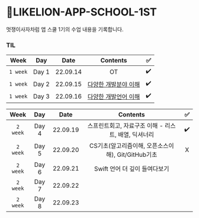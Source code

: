 # 🦁LIKELION-APP-SCHOOL-1ST
멋쟁이사자차럼 앱 스쿨 1기의 수업 내용을 기록합니다.

<!--
| Week | Day | Date | Contents | ✅ |
|:----:|:---:|:----:|:----:|:--:|
|`2 week`| Day 4 | 22.09.19 |  |  |
|`2 week`| Day 5 | 22.09.20 |  |  |
-->

### TIL
| Week | Day | Date | Contents | ✅ |
|:----:|:---:|:----:|:----:|:--:|
|`1 week`| Day 1 | 22.09.14 | OT | ✔️ |
|`1 week`| Day 2 | 22.09.15 | [다양한 개발분야 이해](https://dadahae0320.tistory.com/8) | ✔️ |
|`1 week`| Day 3 | 22.09.16 | [다양한 개발언어 이해](https://dadahae0320.tistory.com/9) | ✔️ |

| Week | Day | Date | Contents | ✅ |
|:----:|:---:|:----:|:----:|:--:|
|`2 week`| Day 4 | 22.09.19 | 스프린트회고, 자료구조 이해 - 리스트, 배열, 딕셔너리 | ✔️ |
|`2 week`| Day 5 | 22.09.20 | CS기초(알고리즘이해, 오픈소스이해), Git/GitHub기초 | X |
|`2 week`| Day 6 | 22.09.21 | Swift 언어 더 깊이 들여다보기 |  |
|`2 week`| Day 7 | 22.09.22 |  |  |
|`2 week`| Day 8 | 22.09.23 |  |  |
